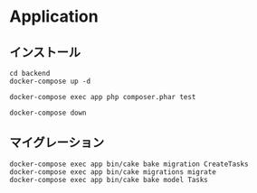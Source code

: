 # Application

## インストール

```
cd backend
docker-compose up -d

docker-compose exec app php composer.phar test

docker-compose down
```


## マイグレーション

```
docker-compose exec app bin/cake bake migration CreateTasks
docker-compose exec app bin/cake migrations migrate
docker-compose exec app bin/cake bake model Tasks
```
